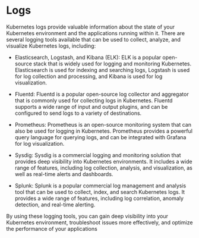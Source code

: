 # Logs
Kubernetes logs provide valuable information about the state of your Kubernetes environment and the applications running within it. There are several logging tools available that can be used to collect, analyze, and visualize Kubernetes logs, including:

* Elasticsearch, Logstash, and Kibana (ELK): ELK is a popular open-source stack that is widely used for logging and monitoring Kubernetes. Elasticsearch is used for indexing and searching logs, Logstash is used for log collection and processing, and Kibana is used for log visualization.

* Fluentd: Fluentd is a popular open-source log collector and aggregator that is commonly used for collecting logs in Kubernetes. Fluentd supports a wide range of input and output plugins, and can be configured to send logs to a variety of destinations.

* Prometheus: Prometheus is an open-source monitoring system that can also be used for logging in Kubernetes. Prometheus provides a powerful query language for querying logs, and can be integrated with Grafana for log visualization.

* Sysdig: Sysdig is a commercial logging and monitoring solution that provides deep visibility into Kubernetes environments. It includes a wide range of features, including log collection, analysis, and visualization, as well as real-time alerts and dashboards.

* Splunk: Splunk is a popular commercial log management and analysis tool that can be used to collect, index, and search Kubernetes logs. It provides a wide range of features, including log correlation, anomaly detection, and real-time alerting.

By using these logging tools, you can gain deep visibility into your Kubernetes environment, troubleshoot issues more effectively, and optimize the performance of your applications